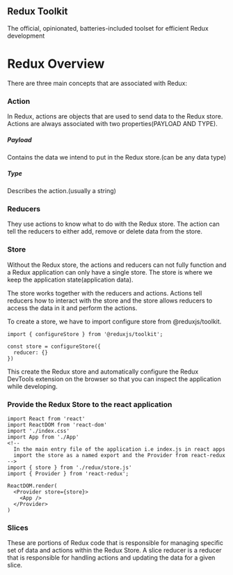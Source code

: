 ## Redux Toolkit

The official, opinionated, batteries-included toolset for efficient Redux development

# Redux Overview

There are three main concepts that are associated with Redux:

### Action

In Redux, actions are objects that are used to send data to the Redux store.
Actions are always associated with two properties(PAYLOAD AND TYPE).

##### Payload

Contains the data we intend to put in the Redux store.(can be any data type)

##### Type

Describes the action.(usually a string)

### Reducers

They use actions to know what to do with the Redux store. The action can tell the reducers to either add, remove or delete data from the store.

### Store

Without the Redux store, the actions and reducers can not fully function and a Redux application can only have a single store.
The store is where we keep the application state(application data).

The store works together with the reducers and actions. Actions tell reducers how to interact with the store and the store allows reducers to access the data in it and perform the actions.

To create a store, we have to import configure store from @reduxjs/toolkit.

```
import { configureStore } from '@reduxjs/toolkit';

const store = configureStore({
  reducer: {}
})
```

This create the Redux store and automatically configure the Redux DevTools extension on the browser so that you can inspect the application while developing.

### Provide the Redux Store to the react application

```
import React from 'react'
import ReactDOM from 'react-dom'
import './index.css'
import App from './App'
<!--
  In the main entry file of the application i.e index.js in react apps
  import the store as a named export and the Provider from react-redux
-->
import { store } from './redux/store.js'
import { Provider } from 'react-redux';

ReactDOM.render(
  <Provider store={store}>
    <App />
  </Provider>
)

```

### Slices

These are portions of Redux code that is responsible for managing specific set of data and actions within the Redux Store.
A slice reducer is a reducer that is responsible for handling actions and updating the data for a given slice.
